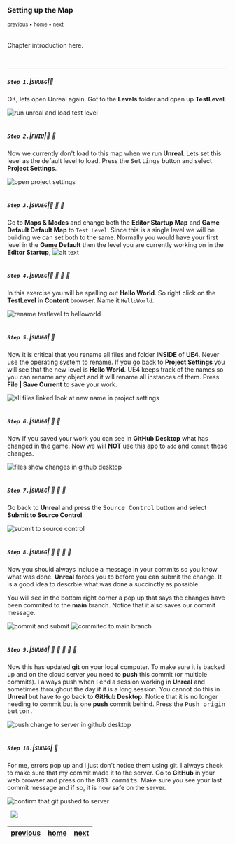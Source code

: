<img src="https://via.placeholder.com/1000x4/45D7CA/45D7CA" alt="drawing" height="4px"/>

### Setting up the Map

<sub>[previous](../ignore-license/README.md#user-content-remaining-github-related-files) • [home](../README.md#user-content-ue4-hello-world) • [next](../readme/README.md#user-content-readmemd-file)</sub>

<img src="https://via.placeholder.com/1000x4/45D7CA/45D7CA" alt="drawing" height="4px"/>

Chapter introduction here.

<br>

---


##### `Step 1.`\|`SUU&G`|:small_blue_diamond:

OK, lets open Unreal again.  Got to the **Levels** folder and open up **TestLevel**.

![run unreal and load test level](images/LoadTestLevel.jpg)

<img src="https://via.placeholder.com/500x2/45D7CA/45D7CA" alt="drawing" height="2px" alt = ""/>

##### `Step 2.`\|`FHIU`|:small_blue_diamond: :small_blue_diamond: 

Now we currently don't load to this map when we run **Unreal**.  Lets set this level as the default level to load.  Press the <kbd>Settings</kbd> button and select **Project Settings**.

![open project settings](images/OpenProjectSettings.jpg)

<img src="https://via.placeholder.com/500x2/45D7CA/45D7CA" alt="drawing" height="2px" alt = ""/>

##### `Step 3.`\|`SUU&G`|:small_blue_diamond: :small_blue_diamond: :small_blue_diamond:

Go to **Maps & Modes** and change both the **Editor Startup Map** and **Game Default Default Map** to `Test Level`.  Since this is a single level we will be building we can set both to the same.  Normally you would have your first level in the **Game Default** then the level you are currently working on in the **Editor Startup**,
![alt text](images/SetDefaultLevel.jpg)

<img src="https://via.placeholder.com/500x2/45D7CA/45D7CA" alt="drawing" height="2px" alt = ""/>

##### `Step 4.`\|`SUU&G`|:small_blue_diamond: :small_blue_diamond: :small_blue_diamond: :small_blue_diamond:

In this exercise you will be spelling out **Hello World**.  So right click on the **TestLevel** in **Content** browser.  Name it `HelloWorld`.

![rename testlevel to helloworld](images/RenameTestLevel.jpg)

<img src="https://via.placeholder.com/500x2/45D7CA/45D7CA" alt="drawing" height="2px" alt = ""/>

##### `Step 5.`\|`SUU&G`| :small_orange_diamond:

Now it is critical that you rename all files and folder **INSIDE** of **UE4**.  Never use the operating system to rename.  If you go back to **Project Settings** you will see that the new level is **Hello World**.  UE4 keeps track of the names so you can rename any object and it will rename all instances of them. Press **File | Save Current** to save your work.

![all files linked look at new name in project settings](images/AllFilesLinked.jpg)

<img src="https://via.placeholder.com/500x2/45D7CA/45D7CA" alt="drawing" height="2px" alt = ""/>

##### `Step 6.`\|`SUU&G`| :small_orange_diamond: :small_blue_diamond:

Now if you saved your work you can see in **GitHub Desktop** what has changed in the game.  Now we will **NOT** use this app to `add` and `commit` these changes.

![files show changes in github desktop](images/FirstChangeInDesktop.jpg)

<img src="https://via.placeholder.com/500x2/45D7CA/45D7CA" alt="drawing" height="2px" alt = ""/>

##### `Step 7.`\|`SUU&G`| :small_orange_diamond: :small_blue_diamond: :small_blue_diamond:

Go back to **Unreal** and press the <kbd>Source Control</kbd> button and select **Submit to Source Control**. 

![submit to source control](images/SubmitToSourceControlFirstTime.jpg)

<img src="https://via.placeholder.com/500x2/45D7CA/45D7CA" alt="drawing" height="2px" alt = ""/>

##### `Step 8.`\|`SUU&G`| :small_orange_diamond: :small_blue_diamond: :small_blue_diamond: :small_blue_diamond:

Now you should always include a message in your commits so you know what was done.  **Unreal** forces you to before you can submit the change.  It is a good idea to descrbie what was done a succinctly as possible.

You will see in the bottom right corner a pop up that says the changes have been commited to the **main** branch. Notice that it also saves our commit message.

![commit and submit](images/CommitAndSubmit.jpg)
![commited to main branch](images/CommitedToMainBranch.jpg)


<img src="https://via.placeholder.com/500x2/45D7CA/45D7CA" alt="drawing" height="2px" alt = ""/>

##### `Step 9.`\|`SUU&G`| :small_orange_diamond: :small_blue_diamond: :small_blue_diamond: :small_blue_diamond: :small_blue_diamond:

Now this has updated **git** on your local computer.  To make sure it is backed up and on the cloud server you need to **push** this commit (or multiple commits).  I always push when I end a session working in **Unreal** and sometimes throughout the day if it is a long session.  You cannot do this in **Unreal** but have to go back to **GitHub Desktop**.  Notice that it is no longer needing to commit but is one **push** commit behind.  Press the <kbd>Push origin</kdb> button.

![push change to server in github desktop](images/PushUE4ChangeToOrigin.jpg)

<img src="https://via.placeholder.com/500x2/45D7CA/45D7CA" alt="drawing" height="2px" alt = ""/>

##### `Step 10.`\|`SUU&G`| :large_blue_diamond:

For me, errors pop up and I just don't notice them using git.  I always check to make sure that my commit made it to the server.  Go to **GitHub** in your web browser and press on the <kbd>003 commits</kbd>.  Make sure you see your last commit message and if so, it is now safe on the server.

![confirm that git pushed to server](images/CheckPush.jpg)

<img src="https://via.placeholder.com/1000x4/dba81a/dba81a" alt="drawing" height="4px" alt = ""/>

<img src="https://via.placeholder.com/1000x100/45D7CA/000000/?text=Next Up - Finish Setting Up Sky">

<img src="https://via.placeholder.com/1000x4/dba81a/dba81a" alt="drawing" height="4px" alt = ""/>

| [previous](../ignore-license/README.md#user-content-remaining-github-related-files)| [home](../README.md#user-content-ue4-hello-world) | [next](../readme/README.md#user-content-readmemd-file)|
|---|---|---|
